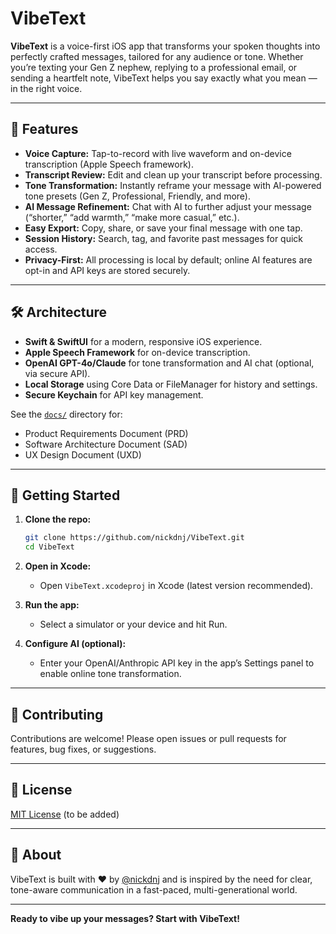 # VibeText

**VibeText** is a voice-first iOS app that transforms your spoken thoughts into perfectly crafted messages, tailored for any audience or tone. Whether you’re texting your Gen Z nephew, replying to a professional email, or sending a heartfelt note, VibeText helps you say exactly what you mean — in the right voice.

---

## 🚀 Features

- **Voice Capture:** Tap-to-record with live waveform and on-device transcription (Apple Speech framework).
- **Transcript Review:** Edit and clean up your transcript before processing.
- **Tone Transformation:** Instantly reframe your message with AI-powered tone presets (Gen Z, Professional, Friendly, and more).
- **AI Message Refinement:** Chat with AI to further adjust your message (“shorter,” “add warmth,” “make more casual,” etc.).
- **Easy Export:** Copy, share, or save your final message with one tap.
- **Session History:** Search, tag, and favorite past messages for quick access.
- **Privacy-First:** All processing is local by default; online AI features are opt-in and API keys are stored securely.

---

## 🛠️ Architecture

- **Swift & SwiftUI** for a modern, responsive iOS experience.
- **Apple Speech Framework** for on-device transcription.
- **OpenAI GPT-4o/Claude** for tone transformation and AI chat (optional, via secure API).
- **Local Storage** using Core Data or FileManager for history and settings.
- **Secure Keychain** for API key management.

See the [`docs/`](docs/) directory for:
- Product Requirements Document (PRD)
- Software Architecture Document (SAD)
- UX Design Document (UXD)

---

## 📱 Getting Started

1. **Clone the repo:**
   ```bash
   git clone https://github.com/nickdnj/VibeText.git
   cd VibeText
   ```

2. **Open in Xcode:**
   - Open `VibeText.xcodeproj` in Xcode (latest version recommended).

3. **Run the app:**
   - Select a simulator or your device and hit Run.

4. **Configure AI (optional):**
   - Enter your OpenAI/Anthropic API key in the app’s Settings panel to enable online tone transformation.

---

## 🤝 Contributing

Contributions are welcome! Please open issues or pull requests for features, bug fixes, or suggestions.

---

## 📄 License

[MIT License](LICENSE) (to be added)

---

## 👋 About

VibeText is built with ❤️ by [@nickdnj](https://github.com/nickdnj) and is inspired by the need for clear, tone-aware communication in a fast-paced, multi-generational world.

---

**Ready to vibe up your messages? Start with VibeText!** 